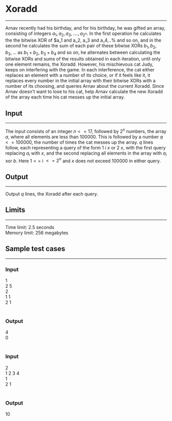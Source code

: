 # Xoradd</br>
---
Arnav recently had his birthday, and for his birthday, he was gifted an array, consisting of integers $a_1,a_2,a_3,....,a_{2^n}$. In the first operation he calculates the the bitwise XOR of $a_1 and a_2, a_3 and a_4,..% and so on, and in the second he calculates the sum of each pair of these bitwise XORs $b_1,b_2,b_3,...$ as $b_1+b_2$, $b_3+b_4$ and so on, he alternates between calculating the bitwise XORs and sums of the results obtained in each iteration, until only one element remains, the Xoradd. However, his mischievous cat Judy, keeps on interfering with the game. In each interference, the cat either replaces an element with a number of its choice, or if it feels like it, it replaces every number in the initial array with their bitwise XORs with a number of its choosing, and queries Arnav about the current Xoradd. Since Arnav doesn't want to lose to his cat, help Arnav calculate the new Xoradd of the array each time his cat messes up the initial array.
## Input</br>
---
The input consists of an integer $n <=17$, followed by $2^n$ numbers, the array $a$, where all elements are less than $100000$. This is followed by a number $q<=100000$, the number of times the cat messes up the array. $q$ lines follow, each representing a query of the form $1$ $i$ $x$ or $2$ $x$, with the first query replacing $a_i$ with $x$, and the second replacing all elements in the array with $a_i$ xor $b$. Here $1<=$ i $<= 2^n$ and $x$ does not exceed $100000$ in either query. 
## Output</br>
---
Output $q$ lines, the Xoradd after each query.
## Limits</br>
---
Time limit: 2.5 seconds</br>
Memory limit: 256 megabytes</br>
## Sample test cases</br>
---
### Input</br>
1</br>
2 5</br>
2</br>
1 1</br>
2 1</br>
</br>
### Output</br>
4</br>
0</br>
</br>
### Input</br>
2</br>
1 2 3 4</br>
1</br> 
2 1 </br>
</br>
### Output </br>
10</br>
